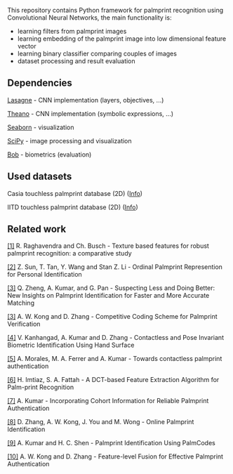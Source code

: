This repository contains Python framework for palmprint recognition using Convolutional Neural Networks, the main functionality is:

* learning filters from palmprint images
* learning embedding of the palmprint image into low dimensional feature vector 
* learning binary classifier comparing couples of images
* dataset processing and result evaluation

## Dependencies ##
[Lasagne](http://lasagne.readthedocs.org/en/latest/) - CNN implementation (layers, objectives, ...)

[Theano](http://deeplearning.net/software/theano/) - CNN implementation (symbolic expressions, ...)
 
[Seaborn](http://stanford.edu/~mwaskom/software/seaborn/) - visualization

[SciPy](http://www.scipy.org/) - image processing and visualization

[Bob](http://idiap.github.io/bob/) - biometrics (evaluation)

## Used datasets ##
Casia touchless palmprint database (2D) ([Info](http://biometrics.idealtest.org/dbDetailForUser.do?id=5))

IITD touchless palmprint database (2D) ([Info](http://www4.comp.polyu.edu.hk/~csajaykr/IITD/Database_Palm.htm))

## Related work ##
[[1]](http://www.jis.eurasipjournals.com/content/pdf/s13635-015-0022-z.pdf) R. Raghavendra and Ch. Busch - Texture based features for robust palmprint
recognition: a comparative study

[[2]](http://ieeexplore.ieee.org/stamp/stamp.jsp?tp=&arnumber=1467279) Z. Sun, T. Tan, Y. Wang and Stan Z. Li - Ordinal Palmprint Represention for Personal Identification

[[3]](http://ieeexplore.ieee.org/stamp/stamp.jsp?arnumber=7335640) Q. Zheng, A. Kumar, and G. Pan - Suspecting Less and Doing Better: New Insights on Palmprint Identification for Faster and More Accurate Matching

[[3]](http://www.ntu.edu.sg/home/adamskong/publication/ICPR_2004.pdf) A. W. Kong and D. Zhang - Competitive Coding Scheme for Palmprint Verification

[[4]](http://ieeexplore.ieee.org/stamp/stamp.jsp?arnumber=5620980) V. Kanhangad, A. Kumar and D. Zhang - Contactless and Pose Invariant Biometric
Identification Using Hand Surface

[[5]](http://ieeexplore.ieee.org/stamp/stamp.jsp?tp=&arnumber=6105286) A. Morales, M. A. Ferrer and A. Kumar - Towards contactless palmprint authentication

[[6]](http://ieeexplore.ieee.org/stamp/stamp.jsp?arnumber=5670758) H. Imtiaz, S. A. Fattah - A DCT-based Feature Extraction Algorithm for Palm-print Recognition

[[7]](http://ieeexplore.ieee.org/stamp/stamp.jsp?tp=&arnumber=4756122) A. Kumar - Incorporating Cohort Information for Reliable Palmprint Authentication

[[8]](http://ieeexplore.ieee.org/stamp/stamp.jsp?tp=&arnumber=1227981) D. Zhang, A. W. Kong, J. You and M. Wong - Online Palmprint Identification

[[9]](http://ieeexplore.ieee.org/stamp/stamp.jsp?tp=&arnumber=1410434) A. Kumar and H. C. Shen  - Palmprint Identification Using PalmCodes

[[10]](http://www.ntu.edu.sg/home/adamskong/publication/ICBA_2004.pdf) A. W. Kong and D. Zhang - Feature-level Fusion for Effective Palmprint Authentication
